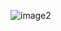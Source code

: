 
![image2](https://user-images.githubusercontent.com/47665779/96512996-097dba00-126a-11eb-8aaf-a643e176f693.png)
